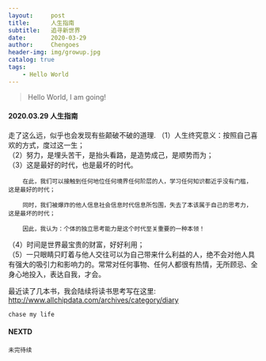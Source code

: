 ```yaml
---
layout:     post
title:      人生指南
subtitle:   追寻新世界
date:       2020-03-29
author:     Chengoes
header-img: img/growup.jpg
catalog: true
tags:
    - Hello World
---
```


>Hello World, I am going!


#### 2020.03.29   人生指南

  走了这么远，似乎也会发现有些颠破不破的道理.
  （1）人生终究意义：按照自己喜欢的方式，度过这一生；      
  （2）努力，是埋头苦干，是抬头看路，是造势成己，是顺势而为；       
  （3）这是最好的时代，也是最坏的时代。    
        
        在此，我们可以接触到任何地位任何境界任何阶层的人，学习任何知识都近乎没有门槛，这是最好的时代；   

        同时，我们被爆炸的他人信息社会信息时代信息所包围，失去了本该属于自己的思考力，这是最坏的时代；     

        因此，我认为：个体的独立思考能力是这个时代至关重要的一种本领！       
  
  （4）时间是世界最宝贵的财富，好好利用；          
  （5）一只眼睛只盯着与他人交往可以为自己带来什么利益的人，绝不会对他人具有强大的吸引力和影响力的。常常对任何事物、任何人都很有热情，无所顾忌、全身心地投入，表达自我，才会。                      
  
  最近读了几本书，我会陆续将读书思考写在这里: http://www.allchipdata.com/archives/category/diary     
  
    
	chase my life

   



#### NEXTD
	未完待续
	
